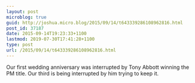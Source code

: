 ```yaml
---
layout: post
microblog: true
guid: http://joshua.micro.blog/2015/09/14/t643339286108962816.html
post_id: 37187
date: 2015-09-14T19:23:33+1100
lastmod: 2019-07-30T17:41:28+1100
type: post
url: /2015/09/14/t643339286108962816.html
---
```

Our first wedding anniversary was interrupted by Tony Abbott winning the PM title. Our third is being interrupted by him trying to keep it.
